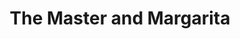 ---
title: "The Master and Margarita"
authors:
- Mikhail Bulgakov
year: 1967
goodreads: 117833
rating: 5
tags:
- Fiction
---